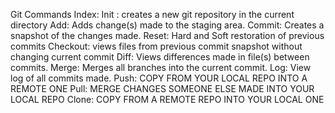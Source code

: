 Git Commands Index:
Init : creates a new git repository in the current directory
Add: Adds change(s) made to the staging area.
Commit:  Creates a snapshot of the changes made.
Reset: Hard and Soft restoration of previous commits
Checkout: views files from previous commit snapshot without changing current commit
Diff: Views differences made in file(s) between commits.
Merge: Merges all branches into the current commit.
Log:  View log of all commits made.
Push: COPY FROM YOUR LOCAL REPO INTO A REMOTE ONE
Pull: MERGE CHANGES SOMEONE ELSE MADE INTO YOUR LOCAL REPO
Clone: COPY FROM A REMOTE REPO INTO YOUR LOCAL ONE
